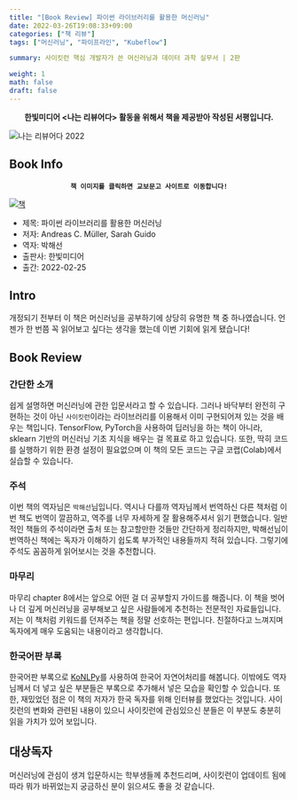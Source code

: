 ```yaml
---
title: "[Book Review] 파이썬 라이브러리를 활용한 머신러닝"
date: 2022-03-26T19:08:33+09:00
categories: ["책 리뷰"]  
tags: ["머신러닝", "파이프라인", "Kubeflow"]

summary: 사이킷런 핵심 개발자가 쓴 머신러닝과 데이터 과학 실무서 | 2판

weight: 1
math: false
draft: false
---  
```


**<center>한빛미디어 <나는 리뷰어다> 활동을 위해서 책을 제공받아 작성된 서평입니다.</center>**

![나는 리뷰어다 2022](../assets/I-am-reviewer-2022.jpg)

## Book Info

**<center>`책 이미지를 클릭하면 교보문고 사이트로 이동합니다!`</center>**

[![책](../assets/review/introduction-to-ml-with-python.jpg)](https://www.kyobobook.co.kr/product/detailViewKor.laf?ejkGb=KOR&mallGb=KOR&barcode=9791162245279&orderClick=LEa&Kc=)

- 제목: 파이썬 라이브러리를 활용한 머신러닝
- 저자: Andreas C. Müller, Sarah Guido
- 역자: 박해선
- 출판사: 한빛미디어
- 출간: 2022-02-25

## Intro

개정되기 전부터 이 책은 머신러닝을 공부하기에 상당히 유명한 책 중 하나였습니다. 언젠가 한 번쯤 꼭 읽어보고 싶다는 생각을 했는데 이번 기회에 읽게 됐습니다!

## Book Review

### 간단한 소개

쉽게 설명하면 머신러닝에 관한 입문서라고 할 수 있습니다. 그러나 바닥부터 완전히 구현하는 것이 아닌 `사이킷런`이라는 라이브러리를 이용해서 이미 구현되어져 있는 것을 배우는 책입니다. TensorFlow, PyTorch을 사용하여 딥러닝을 하는 책이 아니라, sklearn 기반의 머신러닝 기초 지식을 배우는 걸 목표로 하고 있습니다. 또한, 딱히 코드를 실행하기 위한 환경 설정이 필요없으며 이 책의 모든 코드는 구글 코랩(Colab)에서 실습할 수 있습니다.

### 주석

이번 책의 역자님은 `박해선`님입니다. 역시나 다를까 역자님께서 번역하신 다른 책처럼 이번 책도 번역이 깔끔하고, 역주를 너무 자세하게 잘 활용해주셔서 읽기 편했습니다. 일반적인 책들의 주석이라면 출처 또는 참고할만한 것들만 간단하게 정리하지만, 박해선님이 번역하신 책에는 독자가 이해하기 쉽도록 부가적인 내용들까지 적혀 있습니다. 그렇기에 주석도 꼼꼼하게 읽어보시는 것을 추천합니다.

### 마무리

마무리 chapter 8에서는 앞으로 어떤 걸 더 공부할지 가이드를 해줍니다. 이 책을 벗어나 더 깊게 머신러닝을 공부해보고 싶은 사람들에게 추천하는 전문적인 자료들입니다. 저는 이 책처럼 키워드를 던져주는 책을 정말 선호하는 편입니다. 친절하다고 느껴지며 독자에게 매우 도움되는 내용이라고 생각합니다.

### 한국어판 부록

한국어판 부록으로 [KoNLPy](https://konlpy.org/ko/latest/)를 사용하여 한국어 자연어처리를 해봅니다. 이밖에도 역자님께서 더 넣고 싶은 부분들은 부록으로 추가해서 넣은 모습을 확인할 수 있습니다. 또한, 재밌었던 점은 이 책의 저자가 한국 독자를 위해 인터뷰를 했었다는 것입니다. 사이킷런의 변화와 관련된 내용이 있으니 사이킷런에 관심있으신 분들은 이 부분도 충분히 읽을 가치가 있어 보입니다.

## 대상독자

머신러닝에 관심이 생겨 입문하시는 학부생들께 추천드리며, 사이킷런이 업데이트 됨에 따라 뭐가 바뀌었는지 궁금하신 분이 읽으셔도 좋을 것 같습니다. 